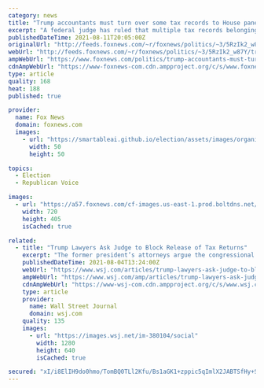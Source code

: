 ```yaml
---
category: news
title: "Trump accountants must turn over some tax records to House panel, federal judge rules"
excerpt: "A federal judge has ruled that multiple tax records belonging to former President Donald Trump must be turned over to Congress."
publishedDateTime: 2021-08-11T20:05:00Z
originalUrl: "http://feeds.foxnews.com/~r/foxnews/politics/~3/5RzIk2_w87Y/trump-accountants-must-turn-over-some-tax-records-to-house-panel-federal-judge-rules"
webUrl: "http://feeds.foxnews.com/~r/foxnews/politics/~3/5RzIk2_w87Y/trump-accountants-must-turn-over-some-tax-records-to-house-panel-federal-judge-rules"
ampWebUrl: "https://www.foxnews.com/politics/trump-accountants-must-turn-over-some-tax-records-to-house-panel-federal-judge-rules.amp"
cdnAmpWebUrl: "https://www-foxnews-com.cdn.ampproject.org/c/s/www.foxnews.com/politics/trump-accountants-must-turn-over-some-tax-records-to-house-panel-federal-judge-rules.amp"
type: article
quality: 168
heat: 188
published: true

provider:
  name: Fox News
  domain: foxnews.com
  images:
    - url: "https://smartableai.github.io/election/assets/images/organizations/foxnews.com-50x50.jpg"
      width: 50
      height: 50

topics:
  - Election
  - Republican Voice

images:
  - url: "https://a57.foxnews.com/cf-images.us-east-1.prod.boltdns.net/v1/static/990505083001/40a63b4a-2e83-40cb-b3dc-bc01851d10f2/18d62644-0518-41b0-afc0-9ff5e6483fb7/1280x720/match/720/405/image.jpg?ve=1&tl=1"
    width: 720
    height: 405
    isCached: true

related:
  - title: "Trump Lawyers Ask Judge to Block Release of Tax Returns"
    excerpt: "The former president’s attorneys argue the congressional request is rooted solely in the desire for political gain."
    publishedDateTime: 2021-08-04T13:24:00Z
    webUrl: "https://www.wsj.com/articles/trump-lawyers-ask-judge-to-block-release-of-tax-returns-11628087049"
    ampWebUrl: "https://www.wsj.com/amp/articles/trump-lawyers-ask-judge-to-block-release-of-tax-returns-11628087049"
    cdnAmpWebUrl: "https://www-wsj-com.cdn.ampproject.org/c/s/www.wsj.com/amp/articles/trump-lawyers-ask-judge-to-block-release-of-tax-returns-11628087049"
    type: article
    provider:
      name: Wall Street Journal
      domain: wsj.com
    quality: 135
    images:
      - url: "https://images.wsj.net/im-380104/social"
        width: 1280
        height: 640
        isCached: true

secured: "xI/i8ElIH9do0hmo/TomBQ0TLl2Kfu/Bs1aGK1+zppic5qImlX2JABTSfHy+SYUleq9jAt3I5xDiw3JrGaW5up+c95Xqe/E6NA1Ob7e51s8Gui76jwLqUfck4QR9XcRy989jr0tcdCpcDoEt0re9BMcjyCyRxXaZnN6ZE8leTDSjLCh/S/LMk4nH/UcmyGu6JXadtj6+8VO8HGU0tOwCgKJc0R61dQ+6aGs4OHGFxXcLSx+Y6gSzVy1GWD6cgNP8aHLoivMu2tAWeL4RqOYJNMJMIOaQnbxRrKcGk7JQ17mmixUAhbgA9+ejDODfY6JP5KfWqjaMlnVrwo6KyEKBmCTPIHWEY8k753qY05HTTDA=;c4sZjQ+zoFKVH8R4zbHKWA=="
---
```


